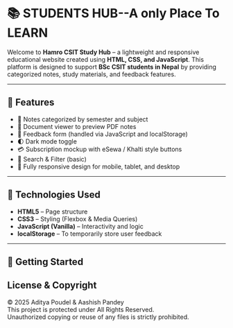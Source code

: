 # 📚 STUDENTS HUB--A only Place To LEARN

Welcome to **Hamro CSIT Study Hub** – a lightweight and responsive educational website created using **HTML, CSS, and JavaScript**. This platform is designed to support **BSc CSIT students in Nepal** by providing categorized notes, study materials, and feedback features.

---

## 🌟 Features

- 📁 Notes categorized by semester and subject
- 📄 Document viewer to preview PDF notes
- 💬 Feedback form (handled via JavaScript and localStorage)
- 🌓 Dark mode toggle
- 💳 Subscription mockup with eSewa / Khalti style buttons
- 🔎 Search & Filter (basic)
- 📱 Fully responsive design for mobile, tablet, and desktop

---

## 🔧 Technologies Used

- **HTML5** – Page structure  
- **CSS3** – Styling (Flexbox & Media Queries)  
- **JavaScript (Vanilla)** – Interactivity and logic  
- **localStorage** – To temporarily store user feedback

---

## 🚀 Getting Started


## License & Copyright

© 2025 Aditya Poudel & Aashish Pandey  
This project is protected under All Rights Reserved.  
Unauthorized copying or reuse of any files is strictly prohibited.


